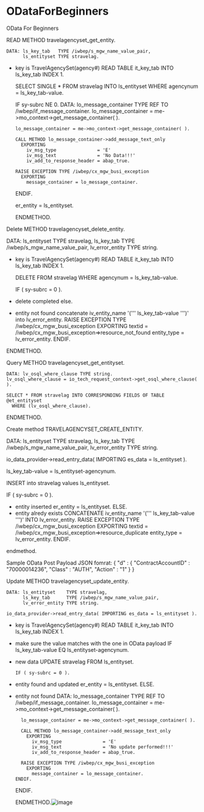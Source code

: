 # ODataForBeginners
OData For Beginners

READ
  METHOD travelagencyset_get_entity.

    DATA: ls_key_tab   TYPE /iwbep/s_mgw_name_value_pair,
          ls_entityset TYPE stravelag.

* key is TravelAgencySet(agency#)
    READ TABLE it_key_tab INTO ls_key_tab INDEX 1.

    SELECT SINGLE * FROM stravelag INTO ls_entityset WHERE agencynum = ls_key_tab-value.

    IF sy-subrc NE 0.
      DATA: lo_message_container    TYPE REF TO /iwbep/if_message_container.
      lo_message_container = me->mo_context->get_message_container( ).

      lo_message_container = me->mo_context->get_message_container( ).

      CALL METHOD lo_message_container->add_message_text_only
        EXPORTING
          iv_msg_type               = 'E'
          iv_msg_text               = 'No Data!!!'
          iv_add_to_response_header = abap_true.

      RAISE EXCEPTION TYPE /iwbep/cx_mgw_busi_exception
        EXPORTING
          message_container = lo_message_container.
    ENDIF.

    er_entity = ls_entityset.

  ENDMETHOD.

Delete
METHOD travelagencyset_delete_entity.

  DATA: ls_entityset    TYPE stravelag,
        ls_key_tab      TYPE /iwbep/s_mgw_name_value_pair,
        lv_error_entity TYPE string.

* key is TravelAgencySet(agency#)
  READ TABLE it_key_tab INTO ls_key_tab INDEX 1.

  DELETE FROM stravelag WHERE agencynum = ls_key_tab-value.

  IF ( sy-subrc = 0 ).
* delete completed
      else.
* entity not found
        concatenate iv_entity_name
                    '('''
                    ls_key_tab-value
                    ''')'
          into lv_error_entity.
    RAISE EXCEPTION TYPE /iwbep/cx_mgw_busi_exception
      EXPORTING
        textid      = /iwbep/cx_mgw_busi_exception=>resource_not_found
        entity_type = lv_error_entity.
  ENDIF.

ENDMETHOD.


Query
METHOD travelagencyset_get_entityset.

    DATA: lv_osql_where_clause TYPE string.
    lv_osql_where_clause = io_tech_request_context->get_osql_where_clause( ).

    SELECT * FROM stravelag INTO CORRESPONDING FIELDS OF TABLE @et_entityset
      WHERE (lv_osql_where_clause).

ENDMETHOD.


Create
method TRAVELAGENCYSET_CREATE_ENTITY.

DATA: ls_entityset    TYPE stravelag,
        ls_key_tab      TYPE /iwbep/s_mgw_name_value_pair,
        lv_error_entity TYPE string.

  io_data_provider->read_entry_data( IMPORTING es_data = ls_entityset ).

  ls_key_tab-value = ls_entityset-agencynum.

  INSERT into stravelag values ls_entityset.

  IF ( sy-subrc = 0 ).
* entity inserted
    er_entity = ls_entityset.
  ELSE.
* entity alredy exists
    CONCATENATE iv_entity_name
                '('''
                ls_key_tab-value
                ''')'
      INTO lv_error_entity.
    RAISE EXCEPTION TYPE /iwbep/cx_mgw_busi_exception
      EXPORTING
        textid      = /iwbep/cx_mgw_busi_exception=>resource_duplicate
        entity_type = lv_error_entity.
  ENDIF.

endmethod.


Sample OData Post Payload JSON fomrat:
{
  "d" : {
    "ContractAccountID" : "70000014236",
    "Class" : "AUTH",
    "Action" : "1"
}
}


Update
  METHOD travelagencyset_update_entity.

    DATA: ls_entityset    TYPE stravelag,
          ls_key_tab      TYPE /iwbep/s_mgw_name_value_pair,
          lv_error_entity TYPE string.

    io_data_provider->read_entry_data( IMPORTING es_data = ls_entityset ).

* key is TravelAgencySet(agency#)
    READ TABLE it_key_tab INTO ls_key_tab INDEX 1.

* make sure the value matches with the one in OData payload
    IF ls_key_tab-value EQ ls_entityset-agencynum.

* new data
      UPDATE stravelag FROM ls_entityset.

      IF ( sy-subrc = 0 ).
* entity found and updated
        er_entity = ls_entityset.
      ELSE.
* entity not found
        DATA: lo_message_container    TYPE REF TO /iwbep/if_message_container.
        lo_message_container = me->mo_context->get_message_container( ).

        lo_message_container = me->mo_context->get_message_container( ).

        CALL METHOD lo_message_container->add_message_text_only
          EXPORTING
            iv_msg_type               = 'E'
            iv_msg_text               = 'No update performed!!!'
            iv_add_to_response_header = abap_true.

        RAISE EXCEPTION TYPE /iwbep/cx_mgw_busi_exception
          EXPORTING
            message_container = lo_message_container.
      ENDIF.

    ENDIF.

  ENDMETHOD.![image](https://user-images.githubusercontent.com/25543125/190902231-306dc067-8b15-411a-9747-25e10d5f9674.png)
